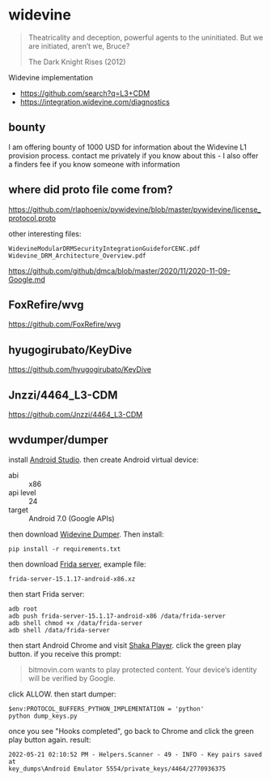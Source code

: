 # widevine

> Theatricality and deception, powerful agents to the uninitiated. But we are
> initiated, aren’t we, Bruce?
>
> The Dark Knight Rises (2012)

Widevine implementation

- https://github.com/search?q=L3+CDM
- https://integration.widevine.com/diagnostics

## bounty

I am offering bounty of 1000 USD for information about the Widevine L1 provision
process. contact me privately if you know about this - I also offer a finders fee
if you know someone with information

## where did proto file come from?

<https://github.com/rlaphoenix/pywidevine/blob/master/pywidevine/license_protocol.proto>

other interesting files:

~~~
WidevineModularDRMSecurityIntegrationGuideforCENC.pdf
Widevine_DRM_Architecture_Overview.pdf
~~~

https://github.com/github/dmca/blob/master/2020/11/2020-11-09-Google.md

## FoxRefire/wvg

https://github.com/FoxRefire/wvg

## hyugogirubato/KeyDive

https://github.com/hyugogirubato/KeyDive

## Jnzzi/4464\_L3-CDM

<https://github.com/Jnzzi/4464_L3-CDM>

## wvdumper/dumper

install [Android Studio][1]. then create Android virtual device:

<dl>
   <dt>abi</dt>
   <dd>x86</dd>
   <dt>api level</dt>
   <dd>24</dd>
   <dt>target</dt>
   <dd>Android 7.0 (Google APIs)</dd>
</dl>

then download [Widevine Dumper][2]. Then install:

~~~
pip install -r requirements.txt
~~~

then download [Frida server][3], example file:

~~~
frida-server-15.1.17-android-x86.xz
~~~

then start Frida server:

~~~
adb root
adb push frida-server-15.1.17-android-x86 /data/frida-server
adb shell chmod +x /data/frida-server
adb shell /data/frida-server
~~~

then start Android Chrome and visit [Shaka Player][4]. click the green play
button. if you receive this prompt:

> bitmovin.com wants to play protected content. Your device’s identity will be
> verified by Google.

click ALLOW. then start dumper:

~~~
$env:PROTOCOL_BUFFERS_PYTHON_IMPLEMENTATION = 'python'
python dump_keys.py
~~~

once you see "Hooks completed", go back to Chrome and click the green play
button again. result:

~~~
2022-05-21 02:10:52 PM - Helpers.Scanner - 49 - INFO - Key pairs saved at
key_dumps\Android Emulator 5554/private_keys/4464/2770936375
~~~

[1]://developer.android.com/studio
[2]://github.com/wvdumper/dumper
[3]://github.com/frida/frida/releases
[4]://integration.widevine.com/player
